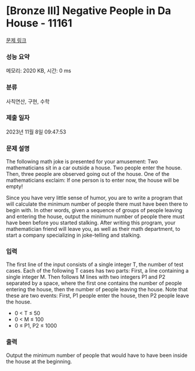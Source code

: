 # [Bronze III] Negative People in Da House - 11161 

[문제 링크](https://www.acmicpc.net/problem/11161) 

### 성능 요약

메모리: 2020 KB, 시간: 0 ms

### 분류

사칙연산, 구현, 수학

### 제출 일자

2023년 11월 8일 09:47:53

### 문제 설명

<p>The following math joke is presented for your amusement: Two mathematicians sit in a car outside a house. Two people enter the house. Then, three people are observed going out of the house. One of the mathematicians exclaim: If one person is to enter now, the house will be empty!</p>

<p>Since you have very little sense of humor, you are to write a program that will calculate the minimum number of people there must have been there to begin with. In other words, given a sequence of groups of people leaving and entering the house, output the minimum number of people there must have been before you started stalking. After writing this program, your mathematician friend will leave you, as well as their math department, to start a company specializing in joke-telling and stalking.</p>

### 입력 

 <p>The first line of the input consists of a single integer T, the number of test cases. Each of the following T cases has two parts: First, a line containing a single integer M. Then follows M lines with two integers P1 and P2 separated by a space, where the first one contains the number of people entering the house, then the number of people leaving the house. Note that these are two events: First, P1 people enter the house, then P2 people leave the house.</p>

<ul>
	<li>0 < T ≤ 50</li>
	<li>0 < M ≤ 100</li>
	<li>0 ≤ P1, P2 ≤ 1000</li>
</ul>

### 출력 

 <p>Output the minimum number of people that would have to have been inside the house at the beginning.</p>

